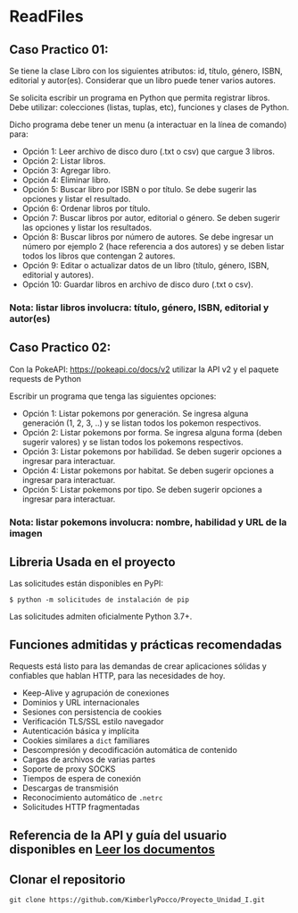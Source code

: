 # ReadFiles

## Caso Practico 01:

Se tiene la clase Libro con los siguientes atributos: id, título, género, ISBN, editorial y autor(es). Considerar que un libro puede tener varios autores.

Se solicita escribir un programa en Python que permita registrar libros. Debe utilizar: colecciones (listas, tuplas, etc), funciones y clases de Python.

Dicho programa debe tener un menu (a interactuar en la línea de comando) para:

* Opción 1: Leer archivo de disco duro (.txt o csv) que cargue 3 libros.
* Opción 2: Listar libros.
* Opción 3: Agregar libro.
* Opción 4: Eliminar libro.
* Opción 5: Buscar libro por ISBN o por título. Se debe sugerir las opciones y listar el resultado.
* Opción 6: Ordenar libros por título.
* Opción 7: Buscar libros por autor, editorial o género. Se deben sugerir las opciones y listar los resultados.
* Opción 8: Buscar libros por número de autores. Se debe ingresar un número por ejemplo 2 (hace referencia a dos autores) y se deben listar todos los libros que contengan 2 autores.
* Opción 9: Editar o actualizar datos de un libro (título, género, ISBN, editorial y autores).
* Opción 10: Guardar libros en archivo de disco duro (.txt o csv).
### Nota: listar libros involucra: título, género, ISBN, editorial y autor(es)

## Caso Practico 02:
Con la PokeAPI: https://pokeapi.co/docs/v2 utilizar la API v2 y el paquete requests de Python

Escribir un programa que tenga las siguientes opciones:

* Opción 1: Listar pokemons por generación. Se ingresa alguna generación (1, 2, 3, ..) y se listan todos los pokemon respectivos.
* Opción 2: Listar pokemons por forma. Se ingresa alguna forma (deben sugerir valores) y se listan todos los pokemons respectivos.
* Opción 3: Listar pokemons por habilidad. Se deben sugerir opciones a ingresar para interactuar.
* Opción 4: Listar pokemons por habitat. Se deben sugerir opciones a ingresar para interactuar.
* Opción 5: Listar pokemons por tipo. Se deben sugerir opciones a ingresar para interactuar.
### Nota: listar pokemons involucra: nombre, habilidad y URL de la imagen
##  Libreria Usada en el proyecto

Las solicitudes están disponibles en PyPI:

```consola
$ python -m solicitudes de instalación de pip
```

Las solicitudes admiten oficialmente Python 3.7+.

##  Funciones admitidas y prácticas recomendadas

Requests está listo para las demandas de crear aplicaciones sólidas y confiables que hablan HTTP, para las necesidades de hoy.

- Keep-Alive y agrupación de conexiones
- Dominios y URL internacionales
- Sesiones con persistencia de cookies
- Verificación TLS/SSL estilo navegador
- Autenticación básica y implícita
- Cookies similares a `dict` familiares
- Descompresión y decodificación automática de contenido
- Cargas de archivos de varias partes
- Soporte de proxy SOCKS
- Tiempos de espera de conexión
- Descargas de transmisión
- Reconocimiento automático de `.netrc`
- Solicitudes HTTP fragmentadas

##  Referencia de la API y guía del usuario disponibles en [ Leer los documentos ](https://requests.readthedocs.io)

##  Clonar el repositorio

```concha
git clone https://github.com/KimberlyPocco/Proyecto_Unidad_I.git
```
